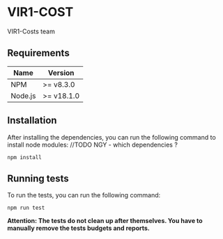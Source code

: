 # VIR1-COST
VIR1-Costs team


## Requirements
| **Name** | **Version** |
|----------|-------------|
| NPM      | \>= v8.3.0  |
| Node.js  | \>= v18.1.0 |

## Installation
After installing the dependencies, you can run the following command to install node modules:
//TODO NGY - which dependencies ?

```npm install```

## Running tests
To run the tests, you can run the following command:

```npm run test```

**Attention: The tests do not clean up after themselves. You have to manually remove the tests budgets and reports.**